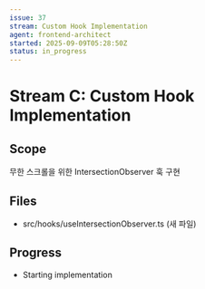 ```yaml
---
issue: 37
stream: Custom Hook Implementation
agent: frontend-architect
started: 2025-09-09T05:28:50Z
status: in_progress
---
```


# Stream C: Custom Hook Implementation

## Scope
무한 스크롤을 위한 IntersectionObserver 훅 구현

## Files
- src/hooks/useIntersectionObserver.ts (새 파일)

## Progress
- Starting implementation